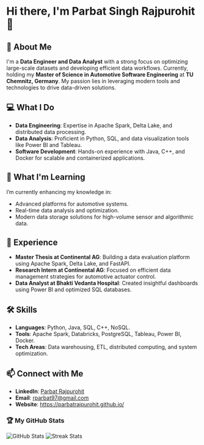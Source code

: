# Hi there, I'm Parbat Singh Rajpurohit 👋

## 🚀 About Me
I'm a **Data Engineer and Data Analyst** with a strong focus on optimizing large-scale datasets and developing efficient data workflows. Currently, holding my **Master of Science in Automotive Software Engineering** at **TU Chemnitz, Germany**. My passion lies in leveraging modern tools and technologies to drive data-driven solutions.

## 💻 What I Do
- **Data Engineering**: Expertise in Apache Spark, Delta Lake, and distributed data processing.
- **Data Analysis**: Proficient in Python, SQL, and data visualization tools like Power BI and Tableau.
- **Software Development**: Hands-on experience with Java, C++, and Docker for scalable and containerized applications.

## 🌱 What I'm Learning
I’m currently enhancing my knowledge in:
- Advanced platforms for automotive systems.
- Real-time data analysis and optimization.
- Modern data storage solutions for high-volume sensor and algorithmic data.

## 💼 Experience
- **Master Thesis at Continental AG**: Building a data evaluation platform using Apache Spark, Delta Lake, and FastAPI.
- **Research Intern at Continental AG**: Focused on efficient data management strategies for automotive actuator control.
- **Data Analyst at Bhakti Vedanta Hospital**: Created insightful dashboards using Power BI and optimized SQL databases.

## 🛠️ Skills
- **Languages**: Python, Java, SQL, C++, NoSQL.
- **Tools**: Apache Spark, Databricks, PostgreSQL, Tableau, Power BI, Docker.
- **Tech Areas**: Data warehousing, ETL, distributed computing, and system optimization.

## 📫 Connect with Me
- **LinkedIn**: [Parbat Rajpurohit](https://www.linkedin.com/in/parbat-10171418a/)
- **Email**: rparbat97@gmail.com
- **Website**: https://parbatrajpurohit.github.io/

### 🏆 My GitHub Stats
![GitHub Stats](https://github-readme-stats.vercel.app/api?username=parbatrajpurohit&show_icons=true&count_private=true&include_all_commits=true&theme=radical)
![Streak Stats](https://github-readme-streak-stats.herokuapp.com/?user=parbatrajpurohit&theme=radical)
